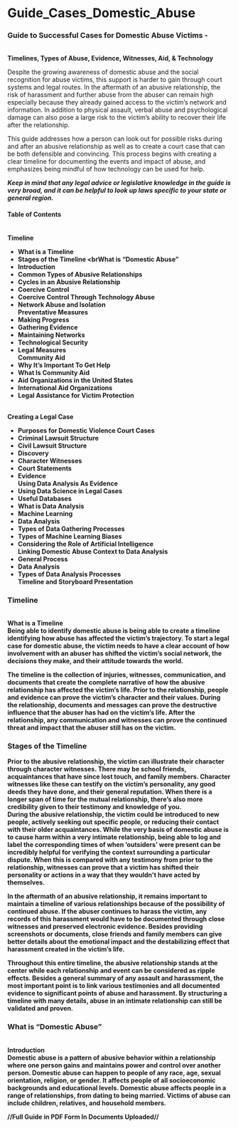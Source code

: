 # Guide_Cases_Domestic_Abuse

### <b>Guide to Successful Cases for Domestic Abuse Victims -
<br>Timelines, Types of Abuse, Evidence, Witnesses, Aid, & Technology</b>

Despite the growing awareness of domestic abuse and the social recognition for abuse victims, this support is harder to gain through court systems and legal routes. In the aftermath of an abusive relationship, the risk of harassment and further abuse from the abuser can remain high especially because they already gained access to the victim’s network and information. In addition to physical assault, verbal abuse and psychological damage can also pose a large risk to the victim’s ability to recover their life after the relationship.

This guide addresses how a person can look out for possible risks during and after an abusive relationship as well as to create a court case that can be both defensible and convincing. This process begins with creating a clear timeline for documenting the events and impact of abuse, and emphasizes being mindful of how technology can be used for help. 

<b><i>Keep in mind that any legal advice or legislative knowledge in the guide is very broad, and it can be helpful to look up laws specific to your state or general region.</b></i>


#### Table of Contents
<br><b>Timeline
- What is a Timeline
- Stages of the Timeline
<br<b>What is “Domestic Abuse”
- Introduction
- Common Types of Abusive Relationships
- Cycles in an Abusive Relationship
- Coercive Control
- Coercive Control Through Technology Abuse 
- Network Abuse and Isolation
<br><b>Preventative Measures
- Making Progress
- Gathering Evidence
- Maintaining Networks
- Technological Security
- Legal Measures
<br><b>Community Aid
- Why It’s Important To Get Help
- What Is Community Aid
- Aid Organizations in the United States
- International Aid Organizations 
- Legal Assistance for Victim Protection

<br><b>Creating a Legal Case</b>
- Purposes for Domestic Violence Court Cases
- Criminal Lawsuit Structure
- Civil Lawsuit Structure
- Discovery
- Character Witnesses
- Court Statements
- Evidence
<br><b>Using Data Analysis As Evidence</b>
- Using Data Science in Legal Cases 
- Useful Databases
- What is Data Analysis
- Machine Learning
- Data Analysis
- Types of Data Gathering Processes
- Types of Machine Learning Biases
- Considering the Role of Artificial Intelligence
<br><b>Linking Domestic Abuse Context to Data Analysis
- General Process
- Data Analysis
- Types of Data Analysis Processes
<br><b>Timeline and Storyboard Presentation</b>


### Timeline
<br><b>What is a Timeline</b>
<br>Being able to identify domestic abuse is being able to create a timeline identifying how abuse has affected the victim’s trajectory. To start a legal case for domestic abuse, the victim needs to have a clear account of how involvement with an abuser has shifted the victim’s social network, the decisions they make, and their attitude towards the world.

The timeline is the collection of injuries, witnesses, communication, and documents that create the complete narrative of how the abusive relationship has affected the victim’s life. Prior to the relationship, people and evidence can prove the victim’s character and their values. During the relationship, documents and messages can prove the destructive influence that the abuser has had on the victim’s life. After the relationship, any communication and witnesses can prove the continued threat and impact that the abuser still has on the victim.

### Stages of the Timeline
Prior to the abusive relationship, the victim can illustrate their character through character witnesses. There may be school friends, acquaintances that have since lost touch, and family members. Character witnesses like these can testify on the victim’s personality, any good deeds they have done, and their general reputation. When there is a longer span of time for the mutual relationship, there’s also more credibility given to their testimony and knowledge of you.
<br>During the abusive relationship, the victim could be introduced to new people, actively seeking out specific people, or reducing their contact with their older acquaintances. While the very basis of domestic abuse is to cause harm within a very intimate relationship, being able to log and label the corresponding times of when ‘outsiders’ were present can be incredibly helpful for verifying the context surrounding a particular dispute. When this is compared with any testimony from prior to the relationship, witnesses can prove that a victim has shifted their personality or actions in a way that they wouldn't have acted by themselves. 

In the aftermath of an abusive relationship, it remains important to maintain a timeline of various relationships because of the possibility of continued abuse. If the abuser continues to harass the victim, any records of this harassment would have to be documented through close witnesses and preserved electronic evidence. Besides providing screenshots or documents, close friends and family members can give better details about the emotional impact and the destabilizing effect that harassment created in the victim’s life.

Throughout this entire timeline, the abusive relationship stands at the center while each relationship and event can be considered as ripple effects. Besides a general summary of any assault and harassment, the most important point is to link various testimonies and all documented evidence to significant points of abuse and harassment. By structuring a timeline with many details, abuse in an intimate relationship can still be validated and proven. 

### What is “Domestic Abuse”
<br><b>Introduction</b>
<br>Domestic abuse is a pattern of abusive behavior within a relationship where one person gains and maintains power and control over another person. Domestic abuse can happen to people of any race, age, sexual orientation, religion, or gender. It affects people of all socioeconomic backgrounds and educational levels. Domestic abuse affects people in a range of relationships, from dating to being married. Victims of abuse can include children, relatives, and household members.

<b>//Full Guide in PDF Form In Documents Uploaded//</b>

